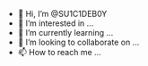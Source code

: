 - 👋 Hi, I’m @SU1C1DEB0Y
- 👀 I’m interested in ...
- 🌱 I’m currently learning ...
- 💞️ I’m looking to collaborate on ...
- 📫 How to reach me ...

<!---
SU1C1DEB0Y/SU1C1DEB0Y is a ✨ special ✨ repository because its `README.md` (this file) appears on your GitHub profile.
You can click the Preview link to take a look at your changes.
--->
